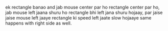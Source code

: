 ek rectangle banao and jab mouse center par ho rectangle center par ho, jab mouse left jaana shuru ho rectangle bhi left jana shuru hojaay, par jaise jaise mouse left jaaye rectangle ki speed left jaate slow hojaaye same happens with right side as well. 